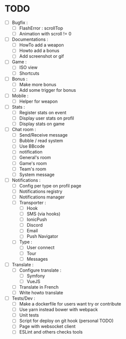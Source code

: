 TODO
====

- [ ] Bugfix :
	- [ ] FlashError : scrollTop
	- [ ] Animation with scroll != 0
- [ ] Documentations :
	- [ ] HowTo add a weapon
	- [ ] Howto add a bonus
	- [ ] Add screenshot or gif
- [ ] Game :
    - [ ] ISO view
    - [ ] Shortcuts
- [ ] Bonus :
    - [ ] Make more bonus
	- [ ] Add some trigger for bonus
- [ ] Mobile :
    - [ ] Helper for weapon
- [ ] Stats :
    - [ ] Register stats on event
    - [ ] Display user stats on profil
    - [ ] Display stats on game
- [ ] Chat room :
	- [ ] Send/Receive message
	- [ ] Bubble / read system
    - [ ] Use BBcode
    - [ ] notification
    - [ ] General's room
    - [ ] Game's room
    - [ ] Team's room
    - [ ] System message
- [ ] Notifications :
    - [ ] Config per type on profil page
	- [ ] Notifications registry
	- [ ] Notifications manager
    - [ ] Transporter :
        - [ ] Hook
        - [ ] SMS (via hooks)
        - [ ] IonicPush
        - [ ] Discord
        - [ ] Email
        - [ ] Push Navigator
    - [ ] Type :
        - [ ] User connect
        - [ ] Tour
        - [ ] Messages
- [ ] Translate :
	- [ ] Configure translate :
		- [ ] Symfony
		- [ ] VueJS
	- [ ] Translate in French
	- [ ] Write howto translate
- [ ] Tests/Dev :
	- [ ] Make a dockerfile for users want try or contribute
	- [ ] Use yarn instead bower with webpack
	- [ ] Unit tests
	- [ ] Script for deploy on git hook (personal TODO)
	- [ ] Page with websocket client
	- [ ] ESLint and others checks tools
